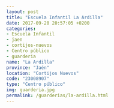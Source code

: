 ```yaml
---
layout: post
title: "Escuela Infantil La Ardilla"
date: 2017-09-20 20:57:05 +0200
categories:
- Escuela Infantil
- jaen
- cortijos-nuevos
- Centro público
- guarderia
name: "La Ardilla"
province: "Jaén"
location: "Cortijos Nuevos"
code: "23008907"
type: "Centro público"
img: guarderia.jpg
permalink: /guarderias/la-ardilla.html
---
```


